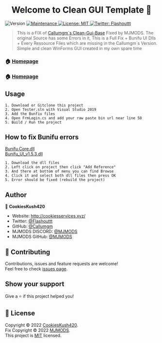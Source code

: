 <h1 align="center">Welcome to Clean GUI Template 👋</h1>
<p>
  <img alt="Version" src="https://img.shields.io/badge/version-1.0.3-blue.svg?cacheSeconds=2592000" />
  <a href="https://github.com/kefranabg/readme-md-generator#readme" target="_blank">
  </a>
  <a href="https://github.com/kefranabg/readme-md-generator/graphs/commit-activity" target="_blank">
    <img alt="Maintenance" src="https://img.shields.io/badge/Maintained%3F-no-red.svg" />
  </a>
  <a href="https://github.com/MJMODZZ/Clean-GUI-Template/blob/master/LICENSE" target="_blank">
    <img alt="License: MIT" src="https://img.shields.io/badge/license-MIT-yellow.svg" />
  </a>
  <a href="https://twitter.com/Flashouttt" target="_blank">
    <img alt="Twitter: Flashouttt" src="https://img.shields.io/twitter/follow/Flashouttt.svg?style=social" />
  </a>
</p>

> This is a FIX of [Callumgm´s Clean-Gui-Base](https://github.com/Callumgm/Clean-GUI-Template/) Fixed by MJMODS. The original Source has some Errors in it, This is a Full Fix + Bunifu UI Dlls + Every Ressource Files which are missing in the Callumgm´s Version.
> Simple and clean WinForms GUI created in my own spare time

### 🏠 [Homepage](http://cookiesservices.xyz/)
### 🏠 [Homepage](http://cookiesservices.xyz/)

## Usage

```
1. Download or Gitclone this project
2. Open Tester.sln with Visual Studio 2019
3. Add the Bunfiu files
4. Open FrmLogin.cs and add your raw paste bin url near line 58
5. Build / Run the project
```

## How to fix Bunifu errors

[Bunifu.Core.dll](https://github.com/MJMODZZ/Clean-GUI-Template-Fix/raw/main/Bunifu%20DLLs/Bunifu.Core.dll)
<br>
[Bunifu_UI_v1.5.3.dll](https://github.com/MJMODZZ/Clean-GUI-Template-Fix/raw/main/Bunifu%20DLLs/Bunifu_UI_v1.5.3.dll)

```
1. Download the dll files
2. Left click on project then click "Add Reference"
3. And there at bottom of menu you can find Browse
4. Click it and select both dll files then press OK
5. Error should be fixed (rebuild the project)
```

## Author

👤 **CookiesKush420**

* Website: http://cookiesservices.xyz/
* Twitter: [@Flashouttt](https://twitter.com/Flashouttt)
* GitHub: [@Callumgm](https://github.com/Callumgm)
* MJMODS DISCORD: [@MJMODS](https://dsc.gg/mjmodzz)
* MJMODS GitHub: [@MJMODS](https://github.com/mjmodzz)

## 🤝 Contributing

Contributions, issues and feature requests are welcome!<br />Feel free to check [issues page](https://github.com/Callumgm/Clean-GUI-Template/issues). 

## Show your support

Give a ⭐️ if this project helped you!

## 📝 License

Copyright © 2022 [CookiesKush420](https://github.com/Callumgm).<br />
Fix Copyright © 2022 [MJMODS](https://github.com/MJMODZZ).<br />
This project is [MIT](https://github.com/Callumgm/Clean-GUI-Template/blob/master/LICENSE) licensed.
